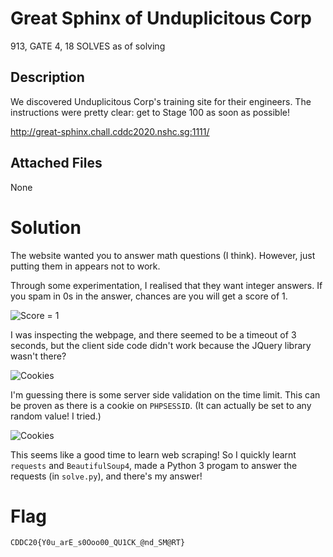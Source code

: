 # Great Sphinx of Unduplicitous Corp

913, GATE 4, 18 SOLVES as of solving

## Description

We discovered Unduplicitous Corp's training site for their engineers. The instructions were pretty clear: get to Stage 100 as soon as possible!

http://great-sphinx.chall.cddc2020.nshc.sg:1111/

## Attached Files
None

# Solution

The website wanted you to answer math questions (I think). However, just putting them in appears not to work.

Through some experimentation, I realised that they want integer answers. If you spam in 0s in the answer, chances are you will get a score of 1.

![Score = 1](Screenshots/1.png)

I was inspecting the webpage, and there seemed to be a timeout of 3 seconds, but the client side code didn't work because the JQuery library wasn't there? 

![Cookies](Screenshots/2.png)

I'm guessing there is some server side validation on the time limit. This can be proven as there is a cookie on `PHPSESSID`. (It can actually be set to any random value! I tried.)

![Cookies](Screenshots/3.png)

This seems like a good time to learn web scraping! So I quickly learnt `requests` and `BeautifulSoup4`, made a Python 3 progam to answer the requests (in `solve.py`), and there's my answer!

# Flag

`CDDC20{Y0u_arE_s0Ooo00_QU1CK_@nd_SM@RT}`